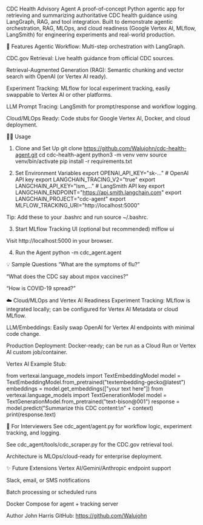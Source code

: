 CDC Health Advisory Agent
A proof-of-concept Python agentic app for retrieving and summarizing authoritative CDC health guidance using LangGraph, RAG, and tool integration.
Built to demonstrate agentic orchestration, RAG, MLOps, and cloud readiness (Google Vertex AI, MLflow, LangSmith) for engineering experiments and real-world production.

🚀 Features
Agentic Workflow: Multi-step orchestration with LangGraph.

CDC.gov Retrieval: Live health guidance from official CDC sources.

Retrieval-Augmented Generation (RAG): Semantic chunking and vector search with OpenAI (or Vertex AI ready).

Experiment Tracking: MLflow for local experiment tracking, easily swappable to Vertex AI or other platforms.

LLM Prompt Tracing: LangSmith for prompt/response and workflow logging.

Cloud/MLOps Ready: Code stubs for Google Vertex AI, Docker, and cloud deployment.

🏃‍♂️ Usage
1. Clone and Set Up
git clone https://github.com/Walujohn/cdc-health-agent.git
cd cdc-health-agent
python3 -m venv venv
source venv/bin/activate
pip install -r requirements.txt

2. Set Environment Variables
export OPENAI_API_KEY="sk-..." # OpenAI API key
export LANGCHAIN_TRACING_V2="true"
export LANGCHAIN_API_KEY="lsm_..." # LangSmith API key
export LANGCHAIN_ENDPOINT="https://api.smith.langchain.com"
export LANGCHAIN_PROJECT="cdc-agent"
export MLFLOW_TRACKING_URI="http://localhost:5000"

Tip: Add these to your .bashrc and run source ~/.bashrc.

3. Start MLflow Tracking UI (optional but recommended)
mlflow ui

Visit http://localhost:5000 in your browser.

4. Run the Agent
python -m cdc_agent.agent

💡 Sample Questions
“What are the symptoms of flu?”

“What does the CDC say about mpox vaccines?”

“How is COVID-19 spread?”

☁️ Cloud/MLOps and Vertex AI Readiness
Experiment Tracking: MLflow is integrated locally; can be configured for Vertex AI Metadata or cloud MLflow.

LLM/Embeddings: Easily swap OpenAI for Vertex AI endpoints with minimal code change.

Production Deployment: Docker-ready; can be run as a Cloud Run or Vertex AI custom job/container.

Vertex AI Example Stub:

from vertexai.language_models import TextEmbeddingModel
model = TextEmbeddingModel.from_pretrained("textembedding-gecko@latest")
embeddings = model.get_embeddings(["your text here"])
from vertexai.language_models import TextGenerationModel
model = TextGenerationModel.from_pretrained("text-bison@001")
response = model.predict("Summarize this CDC content:\n" + context)
print(response.text)

📝 For Interviewers
See cdc_agent/agent.py for workflow logic, experiment tracking, and logging.

See cdc_agent/tools/cdc_scraper.py for the CDC.gov retrieval tool.

Architecture is MLOps/cloud-ready for enterprise deployment.

✨ Future Extensions
Vertex AI/Gemini/Anthropic endpoint support

Slack, email, or SMS notifications

Batch processing or scheduled runs

Docker Compose for agent + tracking server

Author
John Harris
GitHub: https://github.com/Walujohn



